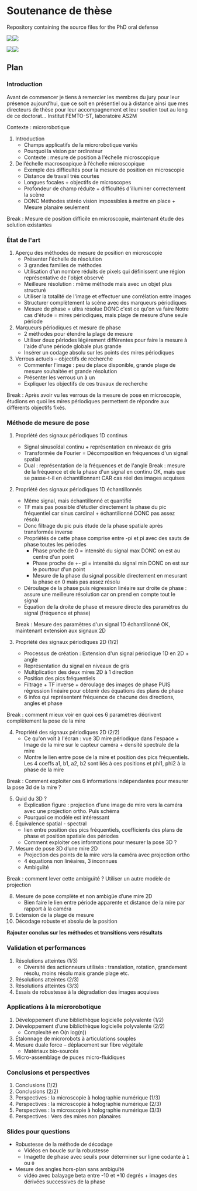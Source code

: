 # Soutenance de thèse
Repository containing the source files for the PhD oral defense

![](videos\part_4_applications\periodicpattern2.gif)![](videos\part_4_applications\bitmappattern_0.gif)

![](videos\part_4_applications\megarenapattern.gif)![](videos\part_4_applications\HPCode_pattern.gif)

## Plan

### Introduction
Avant de commencer je tiens à remercier les membres du jury pour leur présence aujourd’hui, que ce soit en présentiel ou à distance ainsi que mes directeurs de thèse pour leur accompagnement et leur soutien tout au long de ce doctorat…
Institut FEMTO-ST, laboratoire AS2M

Contexte : microrobotique

1) Introduction
    - Champs applicatifs de la microrobotique variés
    - Pourquoi la vision par ordinateur
    - Contexte : mesure de position à l'échelle microscopique
2) De l’échelle macroscopique à l’échelle microscopique
    - Exemple des difficultés pour la mesure de position en microscopie
    - Distance de travail très courtes
    - Longues focales + objectifs de microscopes
    - Profondeur de champ réduite + difficultés d'illuminer correctement la scène
    - DONC Méthodes stéréo vision impossibles à mettre en place + Mesure planaire seulement

Break : Mesure de position difficile en microscopie, maintenant étude des solution existantes

### État de l'art
1) Aperçu des méthodes de mesure de position en microscopie
    - Présenter l'échelle de résolution
    - 3 grandes familles de méthodes
    - Utilisation d'un nombre réduits de pixels qui définissent une région représentative de l'objet observé
    - Meilleure résolution : même méthode mais avec un objet plus structuré
    - Utiliser la totalité de l'image et effectuer une corrélation entre images
    - Structurer complètement la scène avec des marqueurs périodiques
    - Mesure de phase = ultra résolue DONC c'est ce qu'on va faire
Notre cas d'étude = mires périodiques, mais plage de mesure d'une seule période
2) Marqueurs périodiques et mesure de phase
    - 2 méthodes pour étendre la plage de mesure
    - Utiliser deux périodes légèrement différentes pour faire la mesure à l'aide d'une période globale plus grande
    - Insérer un codage absolu sur les points des mires périodiques
3) Verrous actuels – objectifs de recherche
    - Commenter l'image : peu de place disponible, grande plage de mesure souhaitée et grande résolution
    - Présenter les verrous un à un
    - Expliquer les objectifs de ces travaux de recherche

Break : Après avoir vu les verrous de la mesure de pose en microscopie, étudions en quoi les mires périodiques permettent de répondre aux différents objectifs fixés.

### Méthode de mesure de pose
1) Propriété des signaux périodiques 1D continus
    - Signal sinusoïdal continu + représentation en niveaux de gris
    - Transformée de Fourier = Décomposition en fréquences d'un signal spatial
    - Dual : représentation de la fréquences et de l'angle
Break : mesure de la fréquence et de la phase d'un signal en continu OK, mais que se passe-t-il en échantillonnant CAR cas réel des images acquises
2) Propriété des signaux périodiques 1D échantillonnés
    - Même signal, mais échantillonné et quantifié
    - TF mais pas possible d'étudier directement la phase du pic fréquentiel car sinus cardinal + échantillonné DONC pas assez résolu
    - Donc filtrage du pic puis étude de la phase spatiale après transformée inverse
    - Propriétés de cette phase comprise entre -pi et pi avec des sauts de phase toutes les périodes
        - Phase proche de 0 = intensité du signal max DONC on est au centre d'un point
        - Phase proche de +- pi = intensité du signal min DONC on est sur le pourtour d'un point
        - Mesure de la phase du signal possible directement en mesurant la phase en 0 mais pas assez résolu
    - Déroulage de la phase puis régression linéaire sur droite de phase : assure une meilleure résolution car on prend en compte tout le signal
    - Équation de la droite de phase et mesure directe des paramètres du signal (fréquence et phase)

    Break : Mesure des paramètres d'un signal 1D échantillonné OK, maintenant extension aux signaux 2D

3) Propriété des signaux périodiques 2D (1/2)
    - Processus de création : Extension d'un signal périodique 1D en 2D + angle
    - Représentation du signal en niveaux de gris
    - Multiplication des deux mires 2D à 1 direction 
    - Position des pics fréquentiels
    - Filtrage + TF inverse + déroulage des images de phase PUIS régression linéaire pour obtenir des équations des plans de phase
    - 6 infos qui représentent fréquence de chacune des directions, angles et phase

Break : comment mieux voir en quoi ces 6 paramètres décrivent complètement la pose de la mire

4) Propriété des signaux périodiques 2D (2/2)
    - Ce qu'on voit à l'écran : vue 3D mire périodique dans l'espace + Image de la mire sur le capteur caméra + densité spectrale de la mire
    - Montre le lien entre pose de la mire et position des pics fréquentiels. Les 4 coeffs a1, b1, a2, b2 sont liés à ces positions et phi1, phi2 à la phase de la mire

Break : Comment exploiter ces 6 informations indépendantes pour mesurer la pose 3d de la mire ?

5) Quid du 3D ?
    - Explication figure : projection d'une image de mire vers la caméra avec une projection ortho. Puis schéma
    - Pourquoi ce modèle est intéressant
6) Équivalence spatial - spectral
    - lien entre position des pics fréquentiels, coefficients des plans de phase et position spatiale des périodes
    - Comment exploiter ces informations pour mesurer la pose 3D ?
7) Mesure de pose 3D d’une mire 2D
    - Projection des points de la mire vers la caméra avec projection ortho
    - 4 équations non linéaires, 3 inconnues
    - Ambiguïté

Break : comment lever cette ambiguïté ? Utiliser un autre modèle de projection

8) Mesure de pose complète et non ambigüe d’une mire 2D
    - Bien faire le lien entre période apparente et distance de la mire par rapport à la caméra
9) Extension de la plage de mesure
10) Décodage robuste et absolu de la position

**Rajouter conclus sur les méthodes et transitions vers résultats**

### Validation et performances
1) Résolutions atteintes (1/3)
    - Diversité des actionneurs utilisés : translation, rotation, grandement résolu, moins résolu mais grande plage etc.
2) Résolutions atteintes (2/3)
3) Résolutions atteintes (3/3)
4) Essais de robustesse à la dégradation des images acquises

### Applications à la microrobotique
1) Développement d’une bibliothèque logicielle polyvalente (1/2)
2) Développement d’une bibliothèque logicielle polyvalente (2/2)
    - Complexité en O(n log(n))
3) Étalonnage de microrobots à articulations souples
4) Mesure duale force – déplacement sur fibre végétale
    - Matériaux bio-sourcés
5) Micro-assemblage de puces micro-fluidiques

### Conclusions et perspectives
1) Conclusions (1/2)
2) Conclusions (2/2)
3) Perspectives : la microscopie à holographie numérique (1/3)
4) Perspectives : la microscopie à holographie numérique (2/3)
5) Perspectives : la microscopie à holographie numérique (3/3)
6) Perspectives : Vers des mires non planaires

### Slides pour questions
- Robustesse de la méthode de décodage
    - Vidéos en boucle sur la robustesse
    - Imagette de phase avec seuils pour déterminer sur ligne codante à `1` ou `0`
- Mesure des angles hors-plan sans ambiguïté
    - vidéo avec balayage beta entre -10 et +10 degrés + images des dérivées successives de la phase